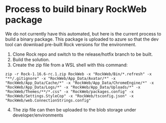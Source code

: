# Process to build binary RockWeb package

We do not currently have this automated, but here is the current process to build a binary package. This package is uploaded to azure so that the dev tool can download pre-built Rock versions for the environment.

1. Clone Rock repo and switch to the release/hotfix branch to be built.
2. Build the solution.
3. Create the zip file from a WSL shell with this command:

```shell
zip -r Rock-1.16.6-rc.1.zip RockWeb -x "RockWeb/Bin/*.refresh" -x "**/.gitignore" -x "RockWeb/App_Data/Avatar/*" -x "RockWeb/App_Data/Cache/*" -x "RockWeb/App_Data/ChromeEngine/*" -x "RockWeb/App_Data/Logs/*" -x "RockWeb/App_Data/Uploads/*" -x "RockWeb/Themes/**/*.css" -x "RockWeb/packages.config" -x "RockWeb/Settings.StyleCop" -x "RockWeb/tsconfig.json" -x "RockWeb/web.ConnectionStrings.config"
```

4. The zip file can then be uploaded to the blob storage under developer/environments
